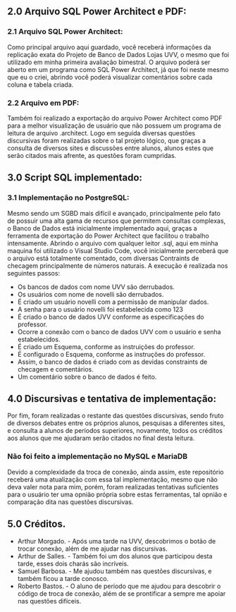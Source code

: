 ## 2.0 Arquivo SQL Power Architect e PDF:
### 2.1 Arquivo SQL Power Architect:
Como principal arquivo aqui guardado, você receberá informações da replicação exata do Projeto de Banco de Dados 
Lojas UVV, o mesmo que foi utilizado em minha primeira avaliação bimestral. O arquivo poderá ser aberto em um 
programa como SQL Power Architect, já que foi neste mesmo que eu o criei, abrindo você poderá visualizar 
comentários sobre cada coluna e tabela criada.
### 2.2 Arquivo em PDF:
Também foi realizado a exportação do arquivo Power Architect como PDF para a melhor visualização de usuário que
não possuem um programa de leitura de arquivo .architect. Logo em seguida diversas questões discursivas foram
realizadas sobre o tal projeto lógico, que graças a consulta de diversos sites e discussões  entre alunos, alunos
estes que serão citados mais afrente, as questões foram cumpridas.
## 3.0 Script SQL implementado:
### 3.1 Implementação no PostgreSQL:
Mesmo sendo um SGBD mais difícil e avançado, principalmente pelo fato de possuir uma alta gama de recursos que 
permitem consultas complexas, o Banco de Dados está inicialmente implementado aqui, graças a ferramenta de 
exportação do Power Architect que facilitou o trabalho intensamente. Abrindo o arquivo com qualquer leitor 
.sql, aqui em minha maquina foi utilizado o Visual Studio Code, você inicialmente perceberá que o arquivo 
está totalmente comentado, com diversas Contraints de checagem principalmente de números naturais. A execução
é realizada nos seguintes passos:
- Os bancos de dados com nome UVV são derrubados.
- Os usuários com nome de novelli são derrubados.
- É criado um usuário novelli com a permissão de manipular dados.
- A senha para o usuário novelli foi estabelecida como 123
- É criado o banco de dados UVV conforme as especificações do professor.
- Ocorre a conexão com o banco de dados UVV com o usuário e senha estabelecidos.
- É criado um Esquema, conforme as instruições do professor.
- É configurado o Esquema, conforme as instruções do professor.
- Assim, o banco de dados é criado com as devidas constraints de checagem e comentários.
- Um comentário sobre o banco de dados é feito.
## 4.0 Discursivas e tentativa de implementação:
Por fim, foram realizadas o restante das questões discursivas, sendo fruto de diversos debates entre os
próprios alunos, pesquisas a diferentes sites, e consulta a alunos de períodos superiores, novamente, todos
os créditos aos alunos que me ajudaram serão citados no final desta leitura.
### Não foi feito a implementação no MySQL e MariaDB ### 
Devido a complexidade da troca de conexão, ainda assim, este repositório receberá uma atualização com essa tal 
implementação, mesmo que não deva valer nota para mim, porém, foram realizadas tentativas suficientes para o 
usuário ter uma opnião própria sobre estas ferramentas, tal opnião e comparação dita nas questões discursivas.
## 5.0 Créditos.
- Arthur Morgado. - Após uma tarde na UVV, descobrimos o botão de trocar conexão, além de me ajudar nas discursivas.
- Arthur de Salles. - Também foi um dos alunos que participou desta tarde, esses dois charás são incríveis.
- Samuel Barbosa. - Me ajudou também nas questões discursivas, e também ficou a tarde conosco.
- Roberto Bastos. - O aluno de período que me ajudou para descobrir o código de troca de conexão, além de se prontificar 
a sempre me apoiar nas questões difíceis.
